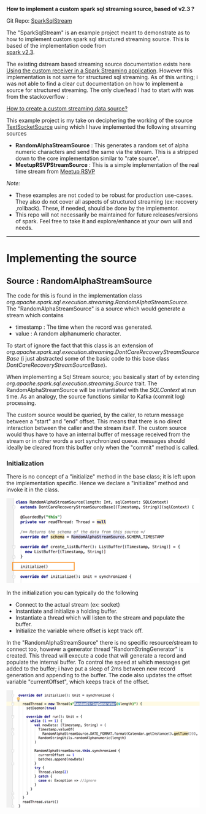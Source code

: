 **How to implement a custom spark sql streaming source, based of v2.3 ?**

Git Repo: [SparkSqlStream](https://github.com/venkatra/SparkSqlStream)

The "SparkSqlStream" is an example project meant to demonstrate as to how to implement custom spark sql structured streaming source. 
 This is based of the implementation code from  
 [spark v2.3](https://github.com/apache/spark/tree/v2.3.0/sql/core/src/main/scala/org/apache/spark/sql/execution/streaming). 
 
 The existing dstream based streaming source documentation exists here 
 [Using the custom receiver in a Spark Streaming application](https://spark.apache.org/docs/latest/streaming-custom-receivers.html).
 However this implementation is not same for structured sql streaming. As of this writing; i was not able to find a 
 clear cut documentation on how to implement a source for structured streaming. The only clue/lead I had to start with 
 was from the stackoverflow :
 
 [How to create a custom streaming data source?](https://stackoverflow.com/questions/47604184/how-to-create-a-custom-streaming-data-source)
 
 This example project is my take on deciphering the working of the source [TextSocketSource](https://github.com/apache/spark/blob/v2.3.0/sql/core/src/main/scala/org/apache/spark/sql/execution/streaming/socket.scala)
 using which I have implemented the following streaming sources
 * __**RandomAlphaStreamSource**__ : This generates a random set of alpha numeric characters and send the same via the stream. 
 This is a stripped down to the core implementation similar to "rate source".
 * __**MeetupRSVPStreamSource**__ : This is a simple implementation of the real time stream from [Meetup RSVP](https://www.meetup.com/meetup_api/docs/2/rsvps)
 

 _Note:_ 
 * These examples are not coded to be robust for production use-cases. They also do not cover all aspects of structured
 streaming (ex: recovery ,rollback). These, if needed, should be done by the implementor. 
 * This repo will not necessarily be maintained for future releases/versions of spark. Feel free to take it and 
 explore/enhance at your own will and needs.

***

# Implementing the source
## Source : RandomAlphaStreamSource
  The code for this is found in the implementation class _org.apache.spark.sql.execution.streaming.RandomAlphaStreamSource_. The "RandomAlphaStreamSource" is a source which would generate a stream which contains 
* timestamp : The time when the record was generated.
* value : A random alphanumeric character.

To start of ignore the fact that this class is an extension of _org.apache.spark.sql.execution.streaming.DontCareRecoveryStreamSourceBase_ (i just abstracted some of the basic code to this base class _DontCareRecoveryStreamSourceBase_).

 When implementing a Sql Stream source; you basically start of by extending _org.apache.spark.sql.execution.streaming.Source_ trait. The RandomAlphaStreamSource will be instantiated with the _SQLContext_ at run time. As an analogy, the source functions similar to Kafka (commit log) processing. 

The custom source would be queried, by the caller, to return message between a "start" and "end" offset. This means that there is no direct interaction between the caller and the stream itself. The custom source would thus have to have an internal buffer of message received from the stream or in other words a sort synchronized queue. messages should ideally be cleared from this buffer only when the "commit" method is called.

### Initialization
There is no concept of a "initialize" method in the base class; it is left upon the implementation specific. Hence we declare a "initialize" method and invoke it in the class.

![Initialize method call](./images/initialize_method_call.png)

In the initialization you can typically do the following
* Connect to the actual stream (ex: socket)
* Instantiate and initialize a holding buffer.
* Instantiate a thread which will listen to the stream and populate the buffer.
* Initialize the variable where offset is kept track off.

In the "RandomAlphaStreamSource" there is no specific resource/stream to connect too, however a generator thread "RandomStringGenerator" is created. This thread will execute a code that will generate a record and populate the internal buffer. To control the speed at which messages get added to the buffer; i have put a sleep of 2ms between new record generation and appending to the buffer. The code also updates the offset variable "currentOffset", which keeps track of the offset.

![Initialize method implementation](./images/initialize_method_impl.png)



